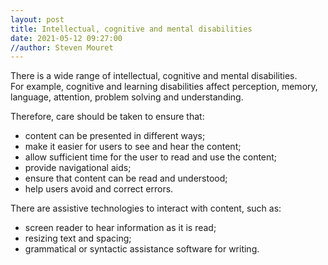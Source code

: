 ```yaml
---
layout: post
title: Intellectual, cognitive and mental disabilities
date: 2021-05-12 09:27:00
//author: Steven Mouret
---
```


There is a wide range of intellectual, cognitive and mental disabilities.<br>
For example, cognitive and learning disabilities affect perception, memory, language, attention, problem solving and understanding.

Therefore, care should be taken to ensure that:
* content can be presented in different ways;
* make it easier for users to see and hear the content;
* allow sufficient time for the user to read and use the content;
* provide navigational aids;
* ensure that content can be read and understood;
* help users avoid and correct errors.

There are assistive technologies to interact with content, such as:
* screen reader to hear information as it is read;
* resizing text and spacing;
* grammatical or syntactic assistance software for writing.
